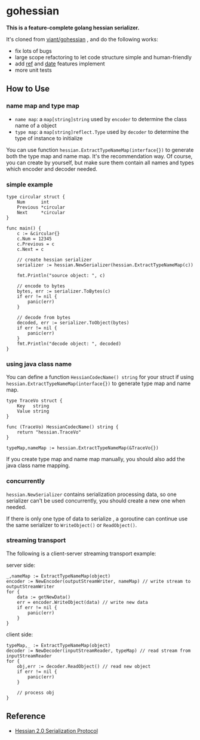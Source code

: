 # gohessian

**This is a feature-complete golang hessian serializer.**  

It's cloned from [viant/gohessian](README_old.md) , and do the following works:
- fix lots of bugs
- large scope refactoring to let code structure simple and human-friendly
- add [ref](http://hessian.caucho.com/doc/hessian-serialization.html##ref) and [date](http://hessian.caucho.com/doc/hessian-serialization.html##date) features implement
- more unit tests

## How to Use

### name map and type map

- `name map`: a `map[string]string` used by `encoder` to determine the class name of a object
- `type map`: a `map[string]reflect.Type` used by `decoder` to determine the type of instance to initialize

You can use function `hessian.ExtractTypeNameMap(interface{})` to generate both the type map and name map. 
It's the recommendation way. 
Of course, you can create by yourself, but make sure them contain all names and types which encoder and decoder needed.

### simple example

```golang
type circular struct {
	Num      int
	Previous *circular
	Next     *circular
}

func main() {
	c := &circular{}
	c.Num = 12345
	c.Previous = c
	c.Next = c

	// create hessian serializer
	serializer := hessian.NewSerializer(hessian.ExtractTypeNameMap(c))

	fmt.Println("source object: ", c)

	// encode to bytes
	bytes, err := serializer.ToBytes(c)
	if err != nil {
		panic(err)
	}

	// decode from bytes
	decoded, err := serializer.ToObject(bytes)
	if err != nil {
		panic(err)
	}
	fmt.Println("decode object: ", decoded)
}
```

### using java class name

You can define a function `HessianCodecName() string` for your struct if using `hessian.ExtractTypeNameMap(interface{})` to generate type map and name map.

```
type TraceVo struct {
	Key   string
	Value string
}

func (TraceVo) HessianCodecName() string {
	return "hessian.TraceVo"
}

typeMap,nameMap := hessian.ExtractTypeNameMap(&TraceVo{})
```

If you create type map and name map manually, you should also add the java class name mapping.

### concurrently

`hessian.NewSerializer` contains serialization processing data, so one serializer can't be used concurrently, you should create a new one when needed.

If there is only one type of data to serialize , a goroutine can continue use the same serializer to `WriteObject()` or `ReadObject()`.


### streaming transport

The following is a client-server streaming transport example:

server side:
```golang
_,nameMap := ExtractTypeNameMap(object)
encoder := NewEncoder(outputStreamWriter, nameMap) // write stream to outputStreamWriter
for {
    data := getNewData()
    err = encoder.WriteObject(data) // write new data
    if err != nil {
        panic(err)
    }
}
```

client side:
```golang
typeMap,_ := ExtractTypeNameMap(object)
decoder := NewDecoder(inputStreamReader, typeMap) // read stream from inputStreamReader
for {
    obj,err := decoder.ReadObject() // read new object
    if err != nil {
        panic(err)
    }
    
    // process obj
}
```

## Reference
- [Hessian 2.0 Serialization Protocol](http://hessian.caucho.com/doc/hessian-serialization.html)
